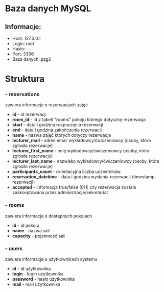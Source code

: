 # Baza danych MySQL


## Informacje:
 - Host: 127.0.0.1
 - Login: root
 - Hasło: 
 - Port: 3306
 - Baza danych: pzg2

# Struktura

### - **reservations**
 zawiera informacje o rezerwacjach zajęć
   - **id** - id rezerwacji
   - **room_id** - id z tabeli "rooms" pokoju którego dotyczny rezerwacja
   - **start** - data i godzina rozpoczęcia rezerwacji
   - **end** - data i godzina zakończenia rezerwacji
   - **name** - nazwa zajęć których dotyczy rezerwacja
   - **lecturer_mail** - adres email wykładowcy/ćwiczeniowcy (osoby, która zgłosiła rezerwacje)
   - **lecturer_first_name** - imię wykładowcy/ćwiczeniowcy (osoby, która zgłosiła rezerwacje)
   - **lecturer_last_name** - nazwisko wykładowcy/ćwiczeniowcy (osoby, która zgłosiła rezerwacje)
   - **participants_count** - orientacyjna liczba uczestników
   - **reservation_datetime** - data i godzina wysłania rezerwacji (timestamp rezerwacji)
   - **accepted** - informacja true/false (0/1) czy rezerwacja została zaakceptowana przez administracje/sekretariat

### - **rooms**
 zawiera informacje o dostępnych pokojach
   - **id** - id pokoju
   - **name** - nazwa sali
   - **capacity** - pojemność sali

### - **users**
 zawiera informacje o użytkownikach systemu
   - **id** - id użytkownika
   - **login** - login użytkownika
   - **password** - hasło użytkownika
   - **mail** - mail użytkownika


